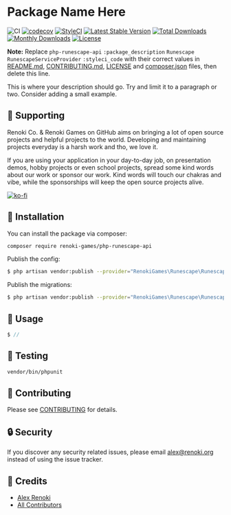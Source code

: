 Package Name Here
===================================

![CI](https://github.com/renoki-games/php-runescape-api/workflows/CI/badge.svg?branch=master)
[![codecov](https://codecov.io/gh/renoki-games/php-runescape-api/branch/master/graph/badge.svg)](https://codecov.io/gh/renoki-games/php-runescape-api/branch/master)
[![StyleCI](https://github.styleci.io/repos/:styleci_code/shield?branch=master)](https://github.styleci.io/repos/:styleci_code)
[![Latest Stable Version](https://poser.pugx.org/renoki-games/php-runescape-api/v/stable)](https://packagist.org/packages/renoki-games/php-runescape-api)
[![Total Downloads](https://poser.pugx.org/renoki-games/php-runescape-api/downloads)](https://packagist.org/packages/renoki-games/php-runescape-api)
[![Monthly Downloads](https://poser.pugx.org/renoki-games/php-runescape-api/d/monthly)](https://packagist.org/packages/renoki-games/php-runescape-api)
[![License](https://poser.pugx.org/renoki-games/php-runescape-api/license)](https://packagist.org/packages/renoki-games/php-runescape-api)

**Note:** Replace  ```php-runescape-api``` ```:package_description``` ```Runescape``` ```RunescapeServiceProvider``` ```:styleci_code``` with their correct values in [README.md](README.md), [CONTRIBUTING.md](CONTRIBUTING.md), [LICENSE](LICENSE) and [composer.json](composer.json) files, then delete this line.

This is where your description should go. Try and limit it to a paragraph or two. Consider adding a small example.

## 🤝 Supporting

Renoki Co. & Renoki Games on GitHub aims on bringing a lot of open source projects and helpful projects to the world. Developing and maintaining projects everyday is a harsh work and tho, we love it.

If you are using your application in your day-to-day job, on presentation demos, hobby projects or even school projects, spread some kind words about our work or sponsor our work. Kind words will touch our chakras and vibe, while the sponsorships will keep the open source projects alive.

[![ko-fi](https://www.ko-fi.com/img/githubbutton_sm.svg)](https://ko-fi.com/R6R42U8CL)

## 🚀 Installation

You can install the package via composer:

```bash
composer require renoki-games/php-runescape-api
```

Publish the config:

```bash
$ php artisan vendor:publish --provider="RenokiGames\Runescape\RunescapeServiceProvider" --tag="config"
```

Publish the migrations:

```bash
$ php artisan vendor:publish --provider="RenokiGames\Runescape\RunescapeServiceProvider" --tag="migrations"
```

## 🙌 Usage

```php
$ //
```

## 🐛 Testing

``` bash
vendor/bin/phpunit
```

## 🤝 Contributing

Please see [CONTRIBUTING](CONTRIBUTING.md) for details.

## 🔒  Security

If you discover any security related issues, please email alex@renoki.org instead of using the issue tracker.

## 🎉 Credits

- [Alex Renoki](https://github.com/rennokki)
- [All Contributors](../../contributors)
